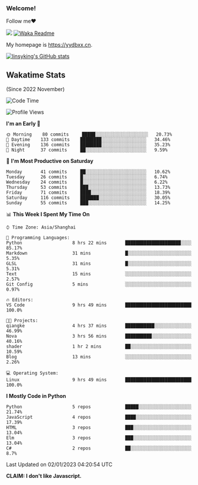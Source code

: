 ### Welcome!

Follow me:heart:

![](https://visitor-badge.glitch.me/badge?page_id=linsyking.linsyking)
[![Waka Readme](https://github.com/linsyking/linsyking/actions/workflows/waka-readme.yml/badge.svg)](https://github.com/linsyking/linsyking/actions/workflows/waka-readme.yml)

My homepage is <https://yydbxx.cn>.

[![linsyking's GitHub stats](https://github-readme-stats.vercel.app/api?username=linsyking&show_icons=true&theme=onedark)](https://github.com/anuraghazra/github-readme-stats)

## Wakatime Stats

(Since 2022 November)

<!--START_SECTION:waka-->
![Code Time](http://img.shields.io/badge/Code%20Time-59%20hrs%2022%20mins-blue)

![Profile Views](http://img.shields.io/badge/Profile%20Views-0-blue)

**I'm an Early 🐤** 

```text
🌞 Morning    80 commits     █████░░░░░░░░░░░░░░░░░░░░   20.73% 
🌆 Daytime    133 commits    ████████░░░░░░░░░░░░░░░░░   34.46% 
🌃 Evening    136 commits    ████████░░░░░░░░░░░░░░░░░   35.23% 
🌙 Night      37 commits     ██░░░░░░░░░░░░░░░░░░░░░░░   9.59%

```
📅 **I'm Most Productive on Saturday** 

```text
Monday       41 commits     ██░░░░░░░░░░░░░░░░░░░░░░░   10.62% 
Tuesday      26 commits     █░░░░░░░░░░░░░░░░░░░░░░░░   6.74% 
Wednesday    24 commits     █░░░░░░░░░░░░░░░░░░░░░░░░   6.22% 
Thursday     53 commits     ███░░░░░░░░░░░░░░░░░░░░░░   13.73% 
Friday       71 commits     ████░░░░░░░░░░░░░░░░░░░░░   18.39% 
Saturday     116 commits    ███████░░░░░░░░░░░░░░░░░░   30.05% 
Sunday       55 commits     ███░░░░░░░░░░░░░░░░░░░░░░   14.25%

```


📊 **This Week I Spent My Time On** 

```text
⌚︎ Time Zone: Asia/Shanghai

💬 Programming Languages: 
Python                   8 hrs 22 mins       █████████████████████░░░░   85.17% 
Markdown                 31 mins             █░░░░░░░░░░░░░░░░░░░░░░░░   5.35% 
GLSL                     31 mins             █░░░░░░░░░░░░░░░░░░░░░░░░   5.31% 
Text                     15 mins             ░░░░░░░░░░░░░░░░░░░░░░░░░   2.57% 
Git Config               5 mins              ░░░░░░░░░░░░░░░░░░░░░░░░░   0.97%

🔥 Editors: 
VS Code                  9 hrs 49 mins       █████████████████████████   100.0%

🐱‍💻 Projects: 
qiangke                  4 hrs 37 mins       ███████████░░░░░░░░░░░░░░   46.99% 
Nova                     3 hrs 56 mins       ██████████░░░░░░░░░░░░░░░   40.16% 
shader                   1 hr 2 mins         ██░░░░░░░░░░░░░░░░░░░░░░░   10.59% 
Blog                     13 mins             ░░░░░░░░░░░░░░░░░░░░░░░░░   2.26%

💻 Operating System: 
Linux                    9 hrs 49 mins       █████████████████████████   100.0%

```

**I Mostly Code in Python** 

```text
Python                   5 repos             █████░░░░░░░░░░░░░░░░░░░░   21.74% 
JavaScript               4 repos             ████░░░░░░░░░░░░░░░░░░░░░   17.39% 
HTML                     3 repos             ███░░░░░░░░░░░░░░░░░░░░░░   13.04% 
Elm                      3 repos             ███░░░░░░░░░░░░░░░░░░░░░░   13.04% 
C#                       2 repos             ██░░░░░░░░░░░░░░░░░░░░░░░   8.7%

```



 Last Updated on 02/01/2023 04:20:54 UTC
<!--END_SECTION:waka-->

**CLAIM: I don't like Javascript.**

